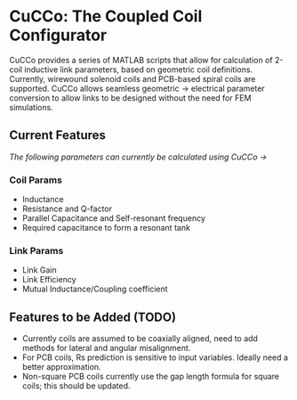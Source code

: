 # CuCCo: The Coupled Coil Configurator

CuCCo provides a series of MATLAB scripts that allow for calculation of 2-coil inductive link parameters, based on geometric coil definitions.
Currently, wirewound solenoid coils and PCB-based spiral coils are supported.
CuCCo allows seamless geometric → electrical parameter conversion to allow links to be designed without the need for FEM simulations.
## Current Features

*The following parameters can currently be calculated using CuCCo →*

### Coil Params
- Inductance
- Resistance and Q-factor
- Parallel Capacitance and Self-resonant frequency
- Required capacitance to form a resonant tank

### Link Params
- Link Gain
- Link Efficiency
- Mutual Inductance/Coupling coefficient

## Features to be Added (TODO)

- Currently coils are assumed to be coaxially aligned, need to add methods for lateral and angular misalignment.
- For PCB coils, Rs prediction is sensitive to input variables. Ideally need a better approximation.
- Non-square PCB coils currently use the gap length formula for square coils; this should be updated.
